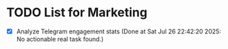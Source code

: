 # TODO List for Marketing

- [x] Analyze Telegram engagement stats  (Done at Sat Jul 26 22:42:20 2025: No actionable real task found.)